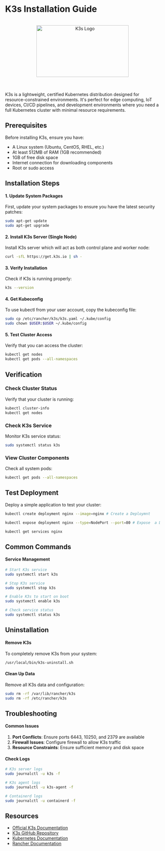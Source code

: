 # K3s Installation Guide
<br>
<div align="center">
  <img width="300" height="168" alt="K3s Logo" src="https://github.com/user-attachments/assets/b84bd623-f9d3-47b8-95ab-d59fb634d10c" />
</div>
<br><br>

K3s is a lightweight, certified Kubernetes distribution designed for resource-constrained environments. It's perfect for edge computing, IoT devices, CI/CD pipelines, and development environments where you need a full Kubernetes cluster with minimal resource requirements.

## Prerequisites

Before installing K3s, ensure you have:
- A Linux system (Ubuntu, CentOS, RHEL, etc.)
- At least 512MB of RAM (1GB recommended)
- 1GB of free disk space
- Internet connection for downloading components
- Root or sudo access

## Installation Steps

#### 1. Update System Packages

First, update your system packages to ensure you have the latest security patches:

```bash
sudo apt-get update
sudo apt-get upgrade
```

#### 2. Install K3s Server (Single Node)

Install K3s server which will act as both control plane and worker node:

```bash
curl -sfL https://get.k3s.io | sh -
```

#### 3. Verify Installation

Check if K3s is running properly:

```bash
k3s --version
```

#### 4. Get Kubeconfig

To use kubectl from your user account, copy the kubeconfig file:

```bash
sudo cp /etc/rancher/k3s/k3s.yaml ~/.kube/config
sudo chown $USER:$USER ~/.kube/config
```

#### 5. Test Cluster Access

Verify that you can access the cluster:

```bash
kubectl get nodes
kubectl get pods --all-namespaces
```


## Verification

### Check Cluster Status

Verify that your cluster is running:

```bash
kubectl cluster-info 
kubectl get nodes
```

### Check K3s Service

Monitor K3s service status:

```bash
sudo systemctl status k3s
```

### View Cluster Components

Check all system pods:

```bash
kubectl get pods --all-namespaces
```

## Test Deployment

Deploy a simple application to test your cluster:

```bash
kubectl create deployment nginx --image=nginx # Create a Deploymnt 

kubectl expose deployment nginx --type=NodePort --port=80 # Expose  a Deploymnt 

kubectl get services nginx
```

## Common Commands

#### Service Management

```bash
# Start K3s service
sudo systemctl start k3s

# Stop K3s service
sudo systemctl stop k3s

# Enable K3s to start on boot
sudo systemctl enable k3s

# Check service status
sudo systemctl status k3s
```


## Uninstallation

#### Remove K3s

To completely remove K3s from your system:

```bash
/usr/local/bin/k3s-uninstall.sh
```

#### Clean Up Data

Remove all K3s data and configuration:

```bash
sudo rm -rf /var/lib/rancher/k3s
sudo rm -rf /etc/rancher/k3s
```

## Troubleshooting

#### Common Issues

1. **Port Conflicts**: Ensure ports 6443, 10250, and 2379 are available
2. **Firewall Issues**: Configure firewall to allow K3s traffic
3. **Resource Constraints**: Ensure sufficient memory and disk space

#### Check Logs

```bash
# K3s server logs
sudo journalctl -u k3s -f

# K3s agent logs
sudo journalctl -u k3s-agent -f

# Containerd logs
sudo journalctl -u containerd -f
```


## Resources

- [Official K3s Documentation](https://docs.k3s.io/)
- [K3s GitHub Repository](https://github.com/k3s-io/k3s)
- [Kubernetes Documentation](https://kubernetes.io/docs/)
- [Rancher Documentation](https://rancher.com/docs/)


